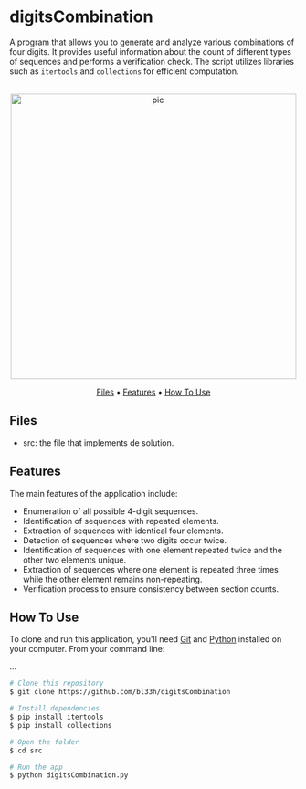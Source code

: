 # digitsCombination
A program that allows you to generate and analyze various combinations of four digits. It provides useful information about the count of different types of sequences and performs a verification check. The script utilizes libraries such as `itertools` and `collections` for efficient computation.

<p align="center">
  <br>
  <img src="https://media.tenor.com/mNNxUPJ_enkAAAAC/digits-yay.gif" alt="pic" width="500">
  <br>
</p>
<p align="center" >
  <a href="#Files">Files</a> •
  <a href="#Features">Features</a> •
  <a href="#how-to-use">How To Use</a> 
</p>

## Files

- src: the file that implements de solution.

## Features
The main features of the application include:
- Enumeration of all possible 4-digit sequences.
- Identification of sequences with repeated elements.
- Extraction of sequences with identical four elements.
- Detection of sequences where two digits occur twice.
- Identification of sequences with one element repeated twice and the other two elements unique.
- Extraction of sequences where one element is repeated three times while the other element remains non-repeating.
- Verification process to ensure consistency between section counts.

## How To Use
To clone and run this application, you'll need [Git](https://git-scm.com) and [Python](https://www.python.org/downloads/) installed on your computer. From your command line:

...
```bash
# Clone this repository
$ git clone https://github.com/bl33h/digitsCombination

# Install dependencies
$ pip install itertools
$ pip install collections

# Open the folder
$ cd src

# Run the app
$ python digitsCombination.py

```
